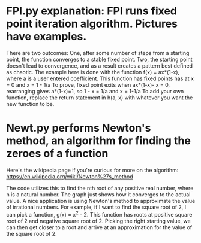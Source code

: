 # FPI.py explanation: FPI runs fixed point iteration algorithm. Pictures have examples. 
There are two outcomes: One, after some number of steps from a starting point, the function converges to a stable fixed point. Two, the starting point doesn't lead to convergence, and as a result creates a pattern best defined as chaotic. 
The example here is done with the function f(x) = ax*(1-x), where a is a user entered coefficient. This function has fixed points has at x = 0 and x = 1 - 1/a 
To prove, fixed point exits when ax*(1-x)- x = 0, rearranging gives a*(1-x)=1, so 1 - x = 1/a and x = 1-1/a
To add your own function, replace the return statement in h(a, x) with whatever you want the new function to be. 

# Newt.py performs Newton's method, an algorithm for finding the zeroes of a function
Here's the wikipedia page if you're curious for more on the algorithm: https://en.wikipedia.org/wiki/Newton%27s_method

The code utilizes this to find the nth root of any positive real number, where n is a natural number. The graph just shows how it converges to the actual value. A nice application is using Newton's method to approximate the value of irrational numbers. For example, if I want to find the square root of 2, I can pick a function, g(x) = x<sup>2</sup> - 2. This function has roots at positive square root of 2 and negative square root of 2. Picking the right starting value, we can then get closer to a root and arrive at an approximation for the value of the square root of 2. 
